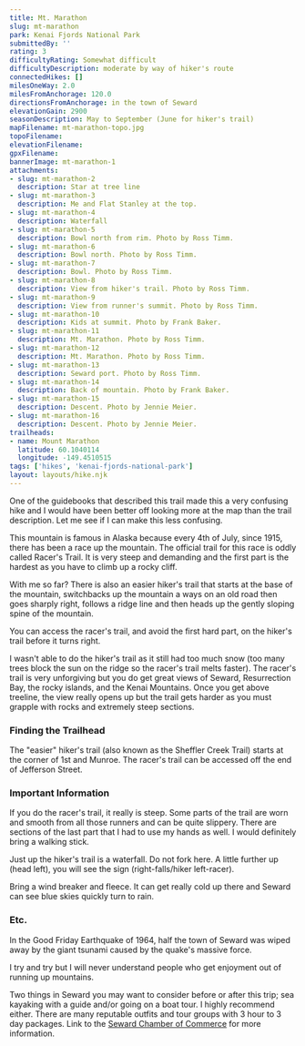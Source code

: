 ```yaml
---
title: Mt. Marathon
slug: mt-marathon
park: Kenai Fjords National Park
submittedBy: ''
rating: 3
difficultyRating: Somewhat difficult
difficultyDescription: moderate by way of hiker's route
connectedHikes: []
milesOneWay: 2.0
milesFromAnchorage: 120.0
directionsFromAnchorage: in the town of Seward
elevationGain: 2900
seasonDescription: May to September (June for hiker's trail)
mapFilename: mt-marathon-topo.jpg
topoFilename: 
elevationFilename: 
gpxFilename: 
bannerImage: mt-marathon-1
attachments:
- slug: mt-marathon-2
  description: Star at tree line
- slug: mt-marathon-3
  description: Me and Flat Stanley at the top.
- slug: mt-marathon-4
  description: Waterfall
- slug: mt-marathon-5
  description: Bowl north from rim. Photo by Ross Timm.
- slug: mt-marathon-6
  description: Bowl north. Photo by Ross Timm.
- slug: mt-marathon-7
  description: Bowl. Photo by Ross Timm.
- slug: mt-marathon-8
  description: View from hiker's trail. Photo by Ross Timm.
- slug: mt-marathon-9
  description: View from runner's summit. Photo by Ross Timm.
- slug: mt-marathon-10
  description: Kids at summit. Photo by Frank Baker.
- slug: mt-marathon-11
  description: Mt. Marathon. Photo by Ross Timm.
- slug: mt-marathon-12
  description: Mt. Marathon. Photo by Ross Timm.
- slug: mt-marathon-13
  description: Seward port. Photo by Ross Timm.
- slug: mt-marathon-14
  description: Back of mountain. Photo by Frank Baker.
- slug: mt-marathon-15
  description: Descent. Photo by Jennie Meier.
- slug: mt-marathon-16
  description: Descent. Photo by Jennie Meier.
trailheads:
- name: Mount Marathon
  latitude: 60.1040114
  longitude: -149.4510515
tags: ['hikes', 'kenai-fjords-national-park']
layout: layouts/hike.njk
---
```

One of the guidebooks that described this trail made this a very confusing hike and I would have been better off looking more at the map than the trail description. Let me see if I can make this less confusing.

This mountain is famous in Alaska because every 4th of July, since 1915, there has been a race up the mountain. The official trail for this race is oddly called Racer's Trail. It is very steep and demanding and the first part is the hardest as you have to climb up a rocky cliff.

With me so far? There is also an easier hiker's trail that starts at the base of the mountain, switchbacks up the mountain a ways on an old road then goes sharply right, follows a ridge line and then heads up the gently sloping spine of the mountain.

You can access the racer's trail, and avoid the first hard part, on the hiker's trail before it turns right.

I wasn't able to do the hiker's trail as it still had too much snow (too many trees block the sun on the ridge so the racer's trail melts faster). The racer's trail is very unforgiving but you do get great views of Seward, Resurrection Bay, the rocky islands, and the Kenai Mountains. Once you get above treeline, the view really opens up but the trail gets harder as you must grapple with rocks and extremely steep sections.

### Finding the Trailhead

The "easier" hiker's trail (also known as the Sheffler Creek Trail) starts at the corner of 1st and Munroe. The racer's trail can be accessed off the end of Jefferson Street.

### Important Information

If you do the racer's trail, it really is steep. Some parts of the trail are worn and smooth from all those runners and can be quite slippery. There are sections of the last part that I had to use my hands as well. I would definitely bring a walking stick.

Just up the hiker's trail is a waterfall. Do not fork here. A little further up (head left), you will see the sign (right-falls/hiker left-racer).

Bring a wind breaker and fleece. It can get really cold up there and Seward can see blue skies quickly turn to rain.

### Etc.

In the Good Friday Earthquake of 1964, half the town of Seward was wiped away by the giant tsunami caused by the quake's massive force.

I try and try but I will never understand people who get enjoyment out of running up mountains.

Two things in Seward you may want to consider before or after this trip; sea kayaking with a guide and/or going on a boat tour. I highly recommend either. There are many reputable outfits and tour groups with 3 hour to 3 day packages. Link to the [Seward Chamber of Commerce](http://www.sewardak.org/) for more information.